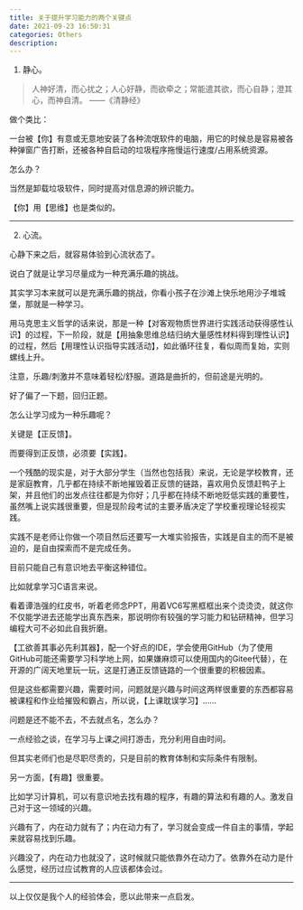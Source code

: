 ```yaml
---
title: 关于提升学习能力的两个关键点
date: 2021-09-23 16:50:31
categories: Others
description: 
---
```


1. 静心。

> 人神好清，而心扰之；人心好静，而欲牵之；常能遣其欲，而心自静；澄其心，而神自清。 ——《清静经》

做个类比：

一台被【你】有意或无意地安装了各种流氓软件的电脑，用它的时候总是容易被各种弹窗广告打断，还被各种自启动的垃圾程序拖慢运行速度/占用系统资源。

怎么办？

当然是卸载垃圾软件，同时提高对信息源的辨识能力。

【你】用【思维】也是类似的。

---

2. 心流。

心静下来之后，就容易体验到心流状态了。

说白了就是让学习尽量成为一种充满乐趣的挑战。

其实学习本来就可以是充满乐趣的挑战，你看小孩子在沙滩上快乐地用沙子堆城堡，那就是一种学习。

用马克思主义哲学的话来说，那是一种【对客观物质世界进行实践活动获得感性认识】的过程，下一阶段，就是【用抽象思维总结归纳大量感性材料得到理性认识】的过程，然后【用理性认识指导实践活动】，如此循环往复，看似周而复始，实则螺线上升。

注意，乐趣/刺激并不意味着轻松/舒服。道路是曲折的，但前途是光明的。

好了偏了一下题，回归正题。

怎么让学习成为一种乐趣呢？

关键是【正反馈】。

而要得到正反馈，必须要【实践】。

一个残酷的现实是，对于大部分学生（当然也包括我）来说，无论是学校教育，还是家庭教育，几乎都在持续不断地摧毁着正反馈的链路，喜欢用负反馈赶鸭子上架，并且他们的出发点往往都是为你好；几乎都在持续不断地贬低实践的重要性，虽然嘴上说实践很重要，但是现阶段考试的主要矛盾决定了学校重视理论轻视实践。

实践不是老师让你做一个项目然后还要写一大堆实验报告，实践是自主的而不是被迫的，是自由探索而不是完成任务。

目前只能自己有意识地去平衡这种错位。

比如就拿学习C语言来说。

看着谭浩强的红皮书，听着老师念PPT，用着VC6写黑框框出来个烫烫烫，就这你不仅能学进去还能学出真东西来，那说明你有较强的学习能力和钻研精神，但学习编程大可不必如此自我折磨。

【工欲善其事必先利其器】，配一个好点的IDE，学会使用GitHub（为了使用GitHub可能还需要学习科学地上网，如果嫌麻烦可以使用国内的Gitee代替），在开源的广阔天地里玩一玩，这是打通正反馈链路的一个很重要的积极因素。

但是这些都需要兴趣，需要时间，问题就是兴趣与时间这两样很重要的东西都容易被课程和作业给摧毁和霸占，所以说，【上课耽误学习】……

问题是还不能不去，不去就点名，怎么办？

一点经验之谈，在学习与上课之间打游击，充分利用自由时间。

但其实老师们也是尽职尽责的，只是目前的教育体制和实际条件有限制。

另一方面，【有趣】很重要。

比如学习计算机，可以有意识地去找有趣的程序，有趣的算法和有趣的人。激发自己对于这一领域的兴趣。

兴趣有了，内在动力就有了；内在动力有了，学习就会变成一件自主的事情，学起来就容易找到乐趣。

兴趣没了，内在动力也就没了，这时候就只能依靠外在动力了。依靠外在动力是什么感觉，经历过应试教育的人应该都体会过。

---

以上仅仅是我个人的经验体会，愿以此带来一点启发。
